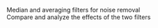 Median and averaging filters for noise removal  
Compare and analyze the effects of the two filters
